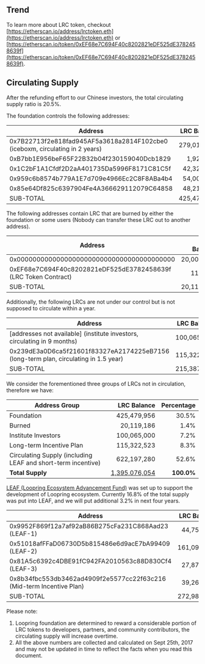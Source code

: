 
## Trend

<script type="text/javascript" src="https://files.coinmarketcap.com/static/widget/currency.js"></script>
<div class="coinmarketcap-currency-widget" data-currency="loopring" data-base="USD"  data-secondary="BTC"></div>

To learn more about LRC token, checkout [https://etherscan.io/address/lrctoken.eth](https://etherscan.io/address/lrctoken.eth) or 
[https://etherscan.io/token/0xEF68e7C694F40c8202821eDF525dE3782458639f](https://etherscan.io/token/0xEF68e7C694F40c8202821eDF525dE3782458639f).

## Circulating Supply

After the refunding effort to our Chinese investors, the total circulating supply ratio is 20.5%.

The foundation controls the following addresses:

|Address  | LRC Balance|
|------------- | -------------:|
0x7B22713f2e818fad945AF5a3618a2814F102cbe0 (iceboxm, circulating in 2 years) |   279,015,212 |
0xB7bb1E956beF65F22B32b04f230159040Dcb1829  |   1,924,388 |
0x1C2bF1A1Cfdf2D2aA401735Da5996F8171C81C5f  |   42,324,661  |
0x959c6b8574b779A1E7d709e4966Ec2C8F8ABa4b4  |   54,001,284  |
0x85e64Df825c6397904Fe4A366629112079C64858  |   48,214,413  |
SUB-TOTAL   |   425,479,956 |   

The following addresses contain LRC that are burned by either the foundation or some users (Nobody can transfer these LRC out to another address).

|Address  | LRC Balance|
|------------- | -------------:|
0x0000000000000000000000000000000000000000  |   20,000,000  |
0xEF68e7C694F40c8202821eDF525dE3782458639f (LRC Token Contract)   |   119,186 |
SUB-TOTAL   |   20,119,186  |   

Additionally, the following LRCs are not under our control but is not supposed to circulate within a year.

|Address  | LRC Balance|
|------------- | -------------:|
[addresses not available] (institute investors, circulating in 9 months)  |   100,065,000 |
0x239dE3a0D6ca5f21601f83327eA2174225eB7156 (long-term plan, circulating in 1.5 year)  |   115,322,523 |
 SUB-TOTAL  |   215,387,523 |


We consider the forementioned three groups of LRCs not in circulation, therefore we have:


|Address Group  | LRC Balance| Percentage|
|------------- | -------------:|-------------:|
Foundation  |   425,479,956   |   30.5%
Burned  |   20,119,186  |   1.4%
Institute Investors |   100,065,000 |   7.2%
Long-term Incentive Plan|    115,322,523 |   8.3%
Circulating Supply (including LEAF and short-term incentive)|    622,197,280 |   52.6%
**Total Supply**    |   <a href="https://etherscan.io/token/0xEF68e7C694F40c8202821eDF525dE3782458639f">1,395,076,054</a>   |   **100.0%**
 
[LEAF (Loopring Ecosystem Advancement Fund)](https://medium.com/loopring-protocol/loopring-2018-rnd-roadmap-33b423526669)  was set up to support the development of Loopring ecosystem. Currently 16.8% of the total supply was put into LEAF, and we will put additional 3.2% in next four years.

|Address  | LRC Balance|
|------------- | -------------:|
0x9952F869f12a7af92aB86B275cFa231C868Aad23 (LEAF-1)   |   44,754,486  |
0x51018afFFaD06730D5b815486e6d9acE7bA99409 (LEAF-2)   | 161,094,855  |
0x81A5c6392c4DBE91fC942FA2010563c88D830Cf4 (LEAF-3)   | 27,876,599 
0x8b34fbc553db3462ad4909f2e5577cc22f63c216 (Mid-term Incentive Plan) | 39,261,025|
 SUB-TOTAL  |   272,986,964 |


Please note:

1. Loopring foundation are determined to reward a considerable portion of LRC tokens to developers, partners, and community contributors, the circulating supply will increase overtime. 
2. All the above numbers are collected and calculated on Sept 25th, 2017 and may not be updated in time to reflect the facts when you read this document.